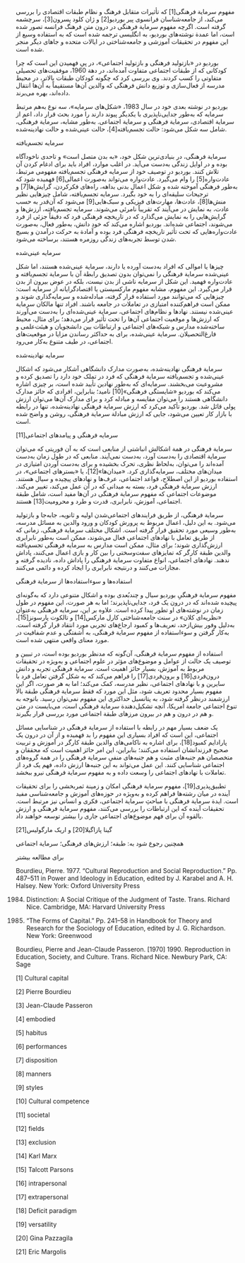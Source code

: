   مفهوم سرمایة فرهنگی[1] که تأثیرات متقابل فرهنگ و نظام طبقات اقتصادی را بررسی می‌کند، از جامعه‌شناسان فرانسوی پیر بوردیو[2] و ژان کلود پسرون[3]، سرچشمه گرفته است. اگرچه مفهوم سرمایة فرهنگی در درون متن فرهنگ فرانسه تصور شده است، اما عمدة نوشته‌های بوردیو، به انگلیسی ترجمه شده است که به استفاده وسیع از این مفهوم در تحقیقات آموزشی و جامعه‌شناختی در ایالات متحده و جاهای دیگر منجر شده است.

 بوردیو در «بازتولید فرهنگی و بازتولید اجتماعی»، در پیِ فهمیدن این است که چرا کودکانی که از طبقات اجتماعی متفاوت آمده‌اند، در دهة 1960، موفقیت‌های تحصیلی متفاوتی را کسب کردند. وی بررسی کرد که چگونه کودکان طبقات بالاتر، در محیط مدرسه از فعال‌سازی و توزیع دانش فرهنگی که والدین آن‌ها مستقیماً به آن‌ها انتقال داده‌اند، بهره می‌برند. 

بوردیو در نوشته بعدی خود در سال 1983، «شکل‌های سرمایه»، سه نوع به‌هم مرتبط سرمایه که به‌طور جدایی‌ناپذیری با یکدیگر پیوند دارند را مورد بحث قرار داد، اعم از سرمایة اقتصادی، سرمایة فرهنگی و سرمایة اجتماعی. به‌طور مشابه، سرمایة فرهنگی، شامل سه شکل می‌شود: حالت تجسم‌یافته[4]، حالت عینی‌شده و حالت نهادینه‌شده.

 سرمایه تجسم‌یافته 

سرمایة فرهنگی، در بنیادی‌ترین شکل خود، «به بدن متصل است» و تاحدی ناخودآگاه بوده و در اوایل زندگی به‌دست می‌آید. در اغلب موارد، افراد باید برای ادغام کردن آن تلاش کنند. بوردیو در توصیف خود از سرمایه فرهنگی تجسم‌یافته مفهومی مرتبط، عادت‌واره[5] را وام می‌گیرد. عادت‌واره می‌تواند به‌صورت اعمالی[6] فهمیده شود که به‌طور فرهنگی آموخته شده و شکل اعمال بدنی بداهه، راه‌های فکرکردن، گرایش‌ها[7] و ترجیحات سلیقه‌ای را به خود بگیرد. سرمایه تجسم‌یافته، شامل چیزهایی نظیر منش‌ها[8]، عادت‌ها، مهارت‌های فیزیکی و سبک‌هایی[9] می‌شود که آن‌قدر به حسب عادت، به نمایش در می‌آیند که تقریباً نامرئی می‌شوند. سرمایه تجسم‌یافته، ارزش‌ها و گرایش‌هایی را به نمایش می‌گذارد که در تاریخچه فرهنگی فرد که دقیقاً جزئی از فرد می‌شوند، اجتماعی شده‌اند. بوردیو اشاره می‌کند که خودِ دانش، به‌طور فعال، به‌صورت عادت‌واره‌هایی که تحت تأثیر تاریخچه فرهنگی فرد بوده و آمادة به حرکت درآمدن و بسیج شدن توسط تجربه‌های زندگی روزمره هستند، برساخته می‌شود.

 سرمایه عینی‌شده

چیزها یا اموالی که افراد به‌دست آورده یا دارند، سرمایة عینی‌شده هستند، اما شکل عینی‌شده سرمایة فرهنگی را نمی‌توان بدون تصدیق رابطة آن با سرمایة تجسم‌یافته و عادت‌واره فهمید. این شکل از سرمایه ناشی از بدن نیست، بلکه در عوض بیرون از بدن قرار می‌گیرد. این مفهوم، مشابه مفهوم مارکسیستی یا اقتصادگرایانه از سرمایه است: چیزهایی که می‌توانند مورد استفاده قرار گرفته، مبادله‌شده و سرمایه‌گذاری شوند و ممکن است فراهم‌کننده امتیازی در تعاملات در جامعه باشند. افراد تنها مالکان سرمایة عینی‌شده نیستند. نهادها و نظام‌های اجتماعی، سرمایة عینی‌شده‌ای را به‌دست می‌آورند که ارزش‌ها و موقعیت اجتماعی آن‌ها را تحت تأثیر قرار می‌دهد؛ برای مثال، محیط ساخته‌شده مدارس و شبکه‌های اجتماعی و ارتباطات بین دانشجویان و هیئت‌علمی و فارغ‌التحصیلان. سرمایة عینی‌شده، برای به حداکثر رساندن مزایا در موقعیت‌های اجتماعی، در طیف متنوع به‌کار می‌رود.

سرمایه نهادینه‌شده

 سرمایة فرهنگی نهادینه‌شده، به‌صورت مدارک دانشگاهی آشکار می‌شود که اشکال عینی‌شده و تجسم‌یافته سرمایة فرهنگی که فرد در تملک خود دارد را تصدیق کرده و مشروعیت می‌بخشند. سرمایه‌ای که به‌طور نهادین تأیید شده است، بر چیزی اشاره می‌کند که بوردیو «شایستگی فرهنگی»[10] نامید؛ بنابراین، افرادی که حائز مدارک دانشگاهی هستند را می‌توان مقایسه و مبادله کرد و برای مدارک آن‌ها می‌توان ارزش پولی قائل شد. بوردیو تأکید می‌کرد که ارزش سرمایة فرهنگی نهادینه‌شده، تنها در رابطه با بازار کار تعیین می‌شود، جایی که ارزش مبادلة سرمایة فرهنگی، روشن و واضح شده است.

 سرمایه فرهنگی و پیامدهای اجتماعی[11]

 سرمایة فرهنگی در همة اشکالش انباشتی از منابعی است که به آن فوریتی که می‌توان سرمایة اقتصادی را به‌دست آورد، به‌دست نمی‌آیند. منابعی که در طول زمان به‌دست آمده‌اند را می‌توان، به‌لحاظ نظری، تحرک بخشیده و برای به‌دست آوردن امتیازی در میدان‌های مختلف، سرمایه‌گذاری کرد. «میدان‌ها»[12]، یا «بسترهای اجتماعی»، در استفاده بوردیو از این اصطلاح، قواعد اجتماعی، عرف‌ها و نهادهای پیچیده و سیال هستند. ارزش سرمایة فرهنگی فرد، بسته به میدانی که در آن عمل می‌کند، تغییر می‌کند. موضوعات اجتماعی که مفهوم سرمایة فرهنگی در آن‌ها مفید است، شامل طبقة اجتماعی، آموزش، نابرابری، قدرت و طرد و محرومیت[13] هستند.

سرمایة فرهنگی، از طریق فرایندهای اجتماعی‌شدن اولیه و ثانویه، جابه‌جا و بازتولید می‌شود. به این دلیل، اعمال مربوط به پرورش کودکان و ورود والدین به مسائل مدرسه، به‌طور وسیعی مورد تحقیق قرار گرفته است. اشکال مختلف سرمایة فرهنگی، زمانی که از طریق تعامل با نهادهای اجتماعی فعال می‌شوند، ممکن است به‌طور نابرابری ارزش‌گذاری شوند؛ برای مثال، ممکن است مدارس به سرمایه فرهنگی تجسم‌یافته والدین طبقة کارگر که تمایزهای سفت‌وسختی را بین کار و بازی اعمال می‌کنند، پاداش ندهند. نهادهای اجتماعی، انواع متفاوت سرمایة فرهنگی را پاداش داده، نادیده گرفته و مجازات می‌کنند و درنتیجه نابرابری را ایجاد کرده و دائمی می‌کنند.

استفاده‌ها و سوءاستفاده‌ها از سرمایة فرهنگی

 مفهوم سرمایة فرهنگیِ بوردیو سیال و چندبُعدی بوده و اشکال متنوعی دارد که به‌گونه‌ای پیچیده شده‌اند که در درون یک فرد، جدایی‌ناپذیرند؛ اما به هر صورت، این مفهوم در طول زمان در نوشته‌های او تطور پیدا کرده است. علاوه بر این، سرمایه فرهنگی به‌عنوان «نظریه‌ای کلان» در سنت جامعه‌شناختی کارل مارکس[14] و تالکوت پارسونز[15]، به‌دلیل وفور بیش‌ازحد، تعریف‌ها و کمبود ارجاع‌های تجربی مورد انتقاد قرار گرفته است. به‌کار گرفتن و سوءاستفاده از مفهوم سرمایة فرهنگی، به آشفتگی و عدم شفافیت در مورد معنای واقعی منتهی شده است.

استفاده از مفهوم سرمایة فرهنگی، آن‌گونه که مدنظر بوردیو بوده است، در تبیین و توصیف یک حالت از عوامل و موضوع‌های مؤثر در علوم اجتماعی و به‌ویژه در تحقیقات مربوط به آموزش، بسیار حائز اهمیت است. سرمایة فرهنگی تجربه و دانش درون‌فردی[16] و برون‌فردی[17] را فراهم می‌کند که به شکل گرفتن تعامل فرد با سایرین و با نهادهای اجتماعی، نظیر مدرسه، کمک می‌کند؛ اما به هر صورت، اگر این مفهوم بسیار محدود تعریف شود، مثل این مورد که فقط سرمایة فرهنگی طبقة بالا ارزشمند درنظر گرفته شود، به پتانسیل حداکثری این مفهوم نمی‌توان رسید. باتوجه به تنوع اجتماعی جامعة امریکا، آنچه تشکیل‌دهندة سرمایة فرهنگی است، می‌بایست در متن و هم در درون و هم در بیرون مرزهای طبقة اجتماعی مورد بررسی قرار بگیرند.

 یک ضعف بسیار مهم در رابطه با استفاده از سرمایة فرهنگی در شناسایی مسائل اجتماعی، این است که افراد بسیاری این مفهوم را بد فهمیده و از آن در درون یک پارادایم کمبود[18]، برای اشاره به ناکامی‌های والدین طبقة کارگر در آموزش و تربیت صحیح فرزندانشان استفاده می‌کنند؛ بنابراین، این امر حائز اهمیت است که محققان و متخصصان هم جنبه‌های مثبت و هم جنبه‌های منفیِ سرمایة فرهنگی را در همة گروه‌های اجتماعی شناسایی کنند. این عمل می‌تواند به این جنبه‌ها ارزش داده، فهم یک فرد از تعاملات با نهادهای اجتماعی را وسعت داده و به مفهوم سرمایة فرهنگی نیرو ببخشد.

تطبیق‌پذیری[19]، مفهوم سرمایة فرهنگی امکان و زمینة ثمربخشی را برای تحقیقات آینده در میان رشته‌ها فراهم کرده و به‌ویژه در حوزه‌های آموزش و جامعه‌شناسی مفید است. ایدة سرمایة فرهنگی با مباحثِ سرمایة اجتماعی، فکری و انسانی نیز مرتبط است. تحقیقات آینده که این ارتباطات را بررسی می‌کنند، مفهوم سرمایة فرهنگی و ارزش بالقوه آن برای فهم موضوع‌های اجتماعی جاری را بیشتر توسعه خواهند داد.

گینا پازاگیلا[20] و اریک مارگولیس[21]

  


 همچنین رجوع شود به: طبقه؛ ارزش‌های فرهنگی؛ سرمایة اجتماعی

  


برای مطالعه بیشتر

  


Bourdieu, Pierre. 1977. “Cultural Reproduction and Social Reproduction.” Pp. 487–511 in Power and Ideology in Education, edited by J. Karabel and A. H. Halsey. New York: Oxford University Press

1984. Distinction: A Social Critique of the Judgment of Taste. Trans. Richard Nice. Cambridge, MA: Harvard University Press

 1987. “The Forms of Capital.” Pp. 241–58 in Handbook for Theory and Research for the Sociology of Education, edited by J. G. Richardson. New York: Greenwood

Bourdieu, Pierre and Jean-Claude Passeron. [1970] 1990. Reproduction in Education, Society, and Culture. Trans. Richard Nice. Newbury Park, CA: Sage

  


[1] Cultural capital

[2] Pierre Bourdieu

 [3] Jean-Claude Passeron

 [4] embodied

[5] habitus

 [6] performances

 [7] disposition

[8] manners

[9] styles

[10] Cultural competence

[11] societal

[12] fields

[13] exclusion

[14] Karl Marx

[15] Talcott Parsons

[16] intrapersonal

[17] extrapersonal

[18] Deficit paradigm

[19] versatility

[20] Gina Pazzagila

 [21] Eric Margolis

  


 

  


 

  


 

 